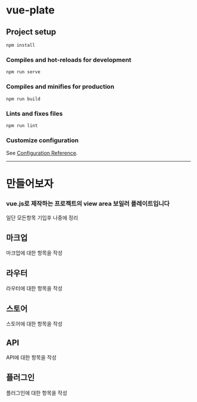 # vue-plate

## Project setup
```
npm install
```

### Compiles and hot-reloads for development
```
npm run serve
```

### Compiles and minifies for production
```
npm run build
```

### Lints and fixes files
```
npm run lint
```

### Customize configuration
See [Configuration Reference](https://cli.vuejs.org/config/).


---


# 만들어보자 

### vue.js로 제작하는 프로젝트의 view area 보일러 플레이트입니다  

일단 모든항목 기입후 나중에 정리

## 마크업

마크업에 대한 항목을 작성

## 라우터

라우터에 대한 항목을 작성

## 스토어

스토어에 대한 항목을 작성

## API

API에 대한 항목을 작성

## 플러그인

플러그인에 대한 항목을 작성


